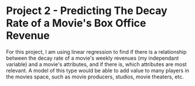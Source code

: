 # Project 2 - Predicting The Decay Rate of a Movie's Box Office Revenue

For this project, I am using linear regression to find if there is a relationship between the decay rate of a movie's weekly revenues (my independant variable) and a movie's attributes, and if there is, which attributes are most relevant. A model of this type would be able to add value to many players in the movies space, such as movie producers, studios, movie theaters, etc.
